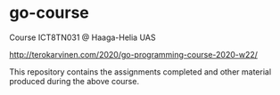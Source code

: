 # go-course
Course ICT8TN031 @ Haaga-Helia UAS

http://terokarvinen.com/2020/go-programming-course-2020-w22/

This repository contains the assignments completed and other material produced during the above course. 
